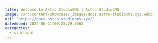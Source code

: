 ```yaml
---
title: Welcome to Astro StudioCMS | Astro StudioCMS
image: /src/content/showcase/_images/docs.astro-studiocms.xyz.webp
url: 'https://docs.astro-studiocms.xyz/'
dateAdded: 2024-06-21T00:25:29.506Z
categories:
  - starlight
---
```


